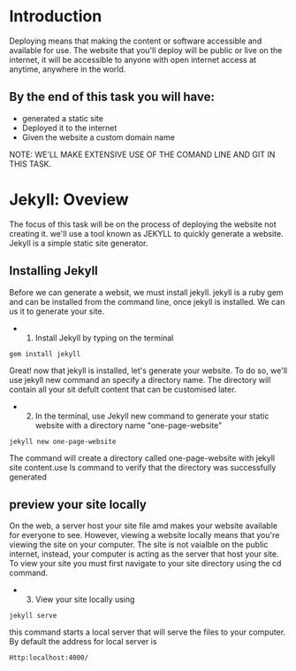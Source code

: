# Introduction
Deploying means that making the content or software accessible and available for use. The website that you'll deploy will be public or live on the internet, it will be accessible to anyone with open internet access at anytime, anywhere in the world.
## By the end of this task you will have:
* generated a static site
* Deployed it to the internet
* Given the website a custom domain name

NOTE: WE'LL MAKE EXTENSIVE USE OF THE COMAND LINE AND GIT IN THIS TASK.

# Jekyll: Oveview
The focus of this task will be on the process of deploying the website not creating it. we'll use a tool known as JEKYLL to quickly generate a website. Jekyll is a simple static site generator. 
## Installing Jekyll
Before we can generate a websit, we must install jekyll. jekyll is a ruby gem and can be installed from the command line, once jekyll is installed. We can us it to generate your site.
* 1. Install Jekyll by typing on the terminal 
```
gem install jekyll
```
Great! now that jekyll is installed, let's generate your website. To do so, we'll use jekyll new command an specify a directory name. The directory will contain all your sit defult content that can be customised later.
* 2. In the terminal, use Jekyll new command to generate your static website with a directory name "one-page-website"
```
jekyll new one-page-website
```
The command will create a directory called one-page-website with jekyll site content.use ls command to verify that the directory was successfully generated

## preview your site locally
On the web, a server host your site file amd makes your website available for everyone to see. However, viewing a website locally means that you're viewing the site on your computer. The site is not vaialble on the public internet, instead, your computer is acting as the server that host your site. To view your site you must first navigate to your site directory using the cd command.

* 3. View your site locally using
```
jekyll serve
```
this command starts a local server that will serve the files to your computer. By default the address for local server is 
```
Http:localhost:4000/
```
